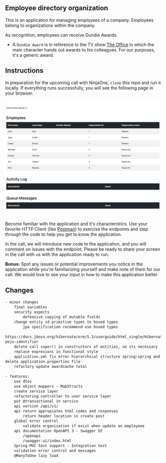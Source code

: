 ## Employee directory organization

This is an application for managing employees of a company. Employees belong to organizations within the company.

As recognition, employees can receive Dundie Awards.

* A `Dundie Award` is in reference to the TV show [The Office](https://en.wikipedia.org/wiki/The_Dundies) in which the main character hands out awards to his colleagues. For our purposes, it's a generic award.

## Instructions

In preparation for the upcoming call with NinjaOne, `clone` this repo and run it locally. If everything runs successfully, you will see the following page in your browser.

![success](success.png)

Become familiar with the application and it's characteristics. Use your favorite HTTP Client (like [Postman](https://www.postman.com/)) to exercise the endpoints and step through the code to help you get to know the application. 

In the call, we will introduce new code to the application, and you will comment on issues with the endpoint. Please be ready to share your screen in the call with us with the application ready to run. 

**Bonus:** Spot any issues or potential improvements you notice in the application while you're familiarizing yourself and make note of them for our call. We would love to see your input in how to make this application better.

## Changes

	- minor changes
		final variables
		security aspects
			defensive copying of mutable fields
		change entity id primitive types to boxed types
			jpa specification recommend use boxed types
				https://docs.jboss.org/hibernate/orm/5.3/userguide/html_single/Hibernate_User_Guide.html#entity-pojo-identifier
		delete call super() in constructors of entities, no its necessary
		replace expresions in functional style
		application.yml fix error hierarchical structure spring:spring and delete application.properties file
		refactory update awardcache total 

	- features:
		use dtos
		use object mappers - MapStructs
		create service layer
		refactoring controller to user service layer
		put @transactional in service 	
		api version /api/v1/ 			
		api return appropiates html codes and responses 
			return header location in create post 		
		global error control
			validate organization if exist when update an employeee
		api documentation OpenAPI 3 - Swagger UI
			/openapi
			/swagger-ui/index.html
		Spring MVC test support - Integration test
		validation error control and messages
		@ManyToOne lazy load